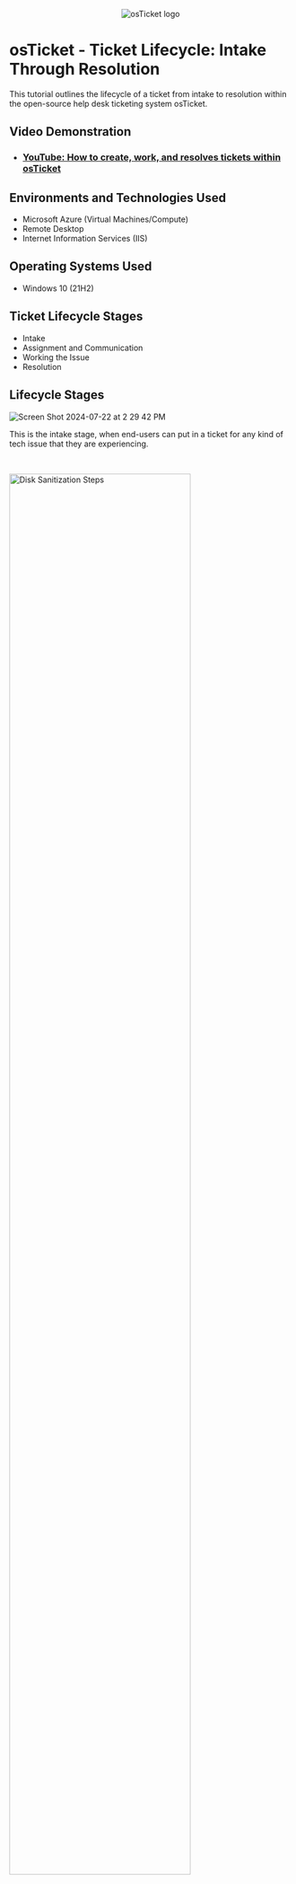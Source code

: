 <p align="center">
<img src="https://i.imgur.com/Clzj7Xs.png" alt="osTicket logo"/>
</p>

<h1>osTicket - Ticket Lifecycle: Intake Through Resolution</h1>
This tutorial outlines the lifecycle of a ticket from intake to resolution within the open-source help desk ticketing system osTicket.<br />


<h2>Video Demonstration</h2>

- ### [YouTube: How to create, work, and resolves tickets within osTicket](https://www.youtube.com)

<h2>Environments and Technologies Used</h2>

- Microsoft Azure (Virtual Machines/Compute)
- Remote Desktop
- Internet Information Services (IIS)

<h2>Operating Systems Used </h2>

- Windows 10</b> (21H2)

<h2>Ticket Lifecycle Stages</h2>

- Intake
- Assignment and Communication
- Working the Issue
- Resolution

<h2>Lifecycle Stages</h2>

<p>
  
![Screen Shot 2024-07-22 at 2 29 42 PM](https://github.com/user-attachments/assets/e1004e0e-c274-4534-be6b-fbd348cd4b29)

</p>
<p>
This is the intake stage, when end-users can put in a ticket for any kind of tech issue that they are experiencing.
</p>
<br />

<p>
<img src="https://i.imgur.com/DJmEXEB.png" height="80%" width="80%" alt="Disk Sanitization Steps"/>
</p>
<p>
In the assignment and communication stage, tickets are passed on to a specific agent by the helpdesk administrator and then assigned a priority listing and SLA plan by the agent.
</p>
<br />

<p>
<img src="https://i.imgur.com/DJmEXEB.png" height="80%" width="80%" alt="Disk Sanitization Steps"/>
</p>
<p>
In this stage of the ticket lifecycle, communication is made amongst the team about the issue, and suggestions are made about how to resolve the issue.
</p>
<br />

<p>
<img src="https://i.imgur.com/DJmEXEB.png" height="80%" width="80%" alt="Disk Sanitization Steps"/>
</p>
<p>
In the last stage of the ticket lifecycle, the team/agent comes to resolution and action steps are taken towards the completion of the resolution.  The resolution is then communicated to the end-user that put in the ticket.
</p>
<br />
